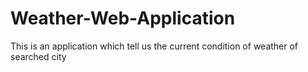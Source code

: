 # Weather-Web-Application
This is an application which tell us the current condition of weather of searched city
